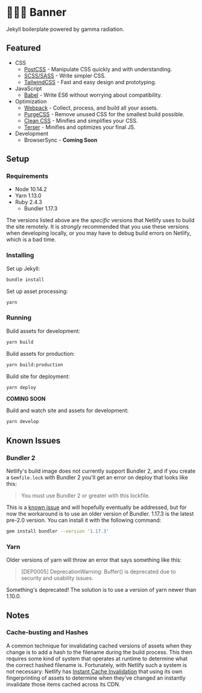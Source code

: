 # 👨🏻‍🔬 Banner
Jekyll boilerplate powered by gamma radiation.

## Featured

- CSS
  - [PostCSS](https://postcss.org/) - Manipulate CSS quickly and with understanding.
  - [SCSS/SASS](https://sass-lang.com/) - Write simpler CSS.
  - [TailwindCSS](https://tailwindcss.com) - Fast and easy design and prototyping.
- JavaScript
  - [Babel](https://babeljs.io/) - Write ES6 without worrying about compatibility.
- Optimization 
  - [Webpack](https://webpack.js.org/) - Collect, process, and build all your assets.
  - [PurgeCSS](https://www.purgecss.com/) - Remove unused CSS for the smallest build possible.
  - [Clean CSS](https://github.com/jakubpawlowicz/clean-css) - Minifies and simplifies your CSS.
  - [Terser](https://github.com/terser-js/terser) - Minifies and optimizes your final JS.
- Development
  - BrowserSync - **Coming Soon**

## Setup

### Requirements
- Node 10.14.2
- Yarn 1.13.0
- Ruby 2.4.3
  - Bundler 1.17.3

The versions listed above are the *specific* versions that Netlify uses to build the 
site remotely. It is *strongly* recommended that you use these versions when developing 
locally, or you may have to debug build errors on Netlify, which is a bad time.

### Installing

Set up Jekyll:
```bash
bundle install
```

Set up asset processing:
```bash
yarn
```

### Running

Build assets for development:
```bash
yarn build
```

Build assets for production:
```bash
yarn build:production
```

Build site for deployment:
```bash
yarn deploy
```

**COMING SOON**

Build and watch site and assets for development:
```bash
yarn develop
```

## Known Issues

### Bundler 2

Netlify's build image does not currently support Bundler 2, and if you create a
`Gemfile.lock` with Bundler 2 you'll get an error on deploy that looks like
this: 

> You must use Bundler 2 or greater with this lockfile.

This is a [known issue](https://github.com/netlify/build-image/issues/250) and will
hopefully eventually be addressed, but for now the workaround is to use an older version
of Bundler. 1.17.3 is the latest pre-2.0 version. You can install it with the following
command:

```bash
gem install bundler --version '1.17.3'
```

### Yarn

Older versions of yarn will throw an error that says something like this:

> [DEP0005] DeprecationWarning: Buffer() is deprecated due to security and usability issues.

Something's deprecated! The solution is to use a version of yarn newer than 1.10.0.

## Notes

### Cache-busting and Hashes

A common technique for invalidating cached versions of assets when they change is to add
a hash to the filename during the build process. This then requires some kind of system
that operates at runtime to determine what the correct hashed filename is. Fortunately,
with Netlify such a system is not necessary: Netlify has [Instant Cache Invalidation](https://www.netlify.com/blog/2015/09/11/instant-cache-invalidation/)
that using its own fingerprinting of assets to determine when they've changed an
instantly invalidate those items cached across its CDN.
